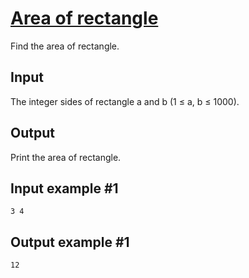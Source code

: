 # [Area of rectangle](https://www.e-olymp.com/en/contests/9508/problems/83310)

Find the area of rectangle.

## Input
The integer sides of rectangle a and b (1 ≤ a, b ≤ 1000).

## Output
Print the area of rectangle.

## Input example #1
```
3 4
```

## Output example #1
```
12
```
